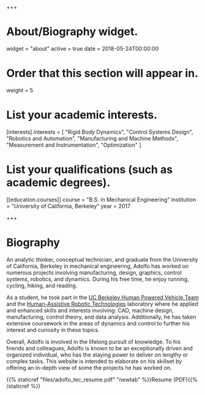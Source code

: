 +++
# About/Biography widget.
widget = "about"
active = true
date = 2018-05-24T00:00:00

# Order that this section will appear in.
weight = 5

# List your academic interests.
[interests]
  interests = [
    "Rigid Body Dynamics",
    "Control Systems Design",
    "Robotics and Automation",
    "Manufacturing and Machine Methods",
    "Measurement and Instrumentation",
    "Optimization"
  ]

# List your qualifications (such as academic degrees).
[[education.courses]]
  course = "B.S. in Mechanical Engineering"
  institution = "University of California, Berkeley"
  year = 2017

+++

# Biography

An analytic thinker, conceptual technician, and graduate from the University of California, Berkeley in mechanical engineering, Adolfo has worked on numerous projects involving manufacturing, design, graphics, control systems, robotics, and dynamics. During his free time, he enjoy running, cycling, hiking, and reading.

As a student, he took part in the [UC Berkeley Human Powered Vehicle Team](https://hpv.berkeley.edu) and the [Human-Assistive Robotic Technologies](https://hart.berkeley.edu) laboratory where he applied and enhanced skills and interests involving: CAD, machine design, manufacturing, control theory, and data analysis. Additionally, he has taken extensive coursework in the areas of dynamics and control to further his interest and curiosity in these topics.

Overall, Adolfo is involved in the lifelong pursuit of knowledge. To his friends and colleagues, Adolfo is known to be an exceptionally driven and organized individual, who has the staying power to deliver on lengthy or complex tasks. This website is intended to elaborate on his skillset by offering an in-depth view of some the projects he has worked on.

{{% staticref "files/adolfo_tec_resume.pdf" "newtab" %}}Resume (PDF){{% /staticref %}}
